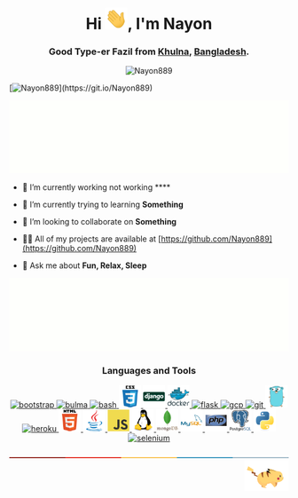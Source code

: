 <h1 align="center">Hi <img src="https://raw.githubusercontent.com/Nayon889/Nayon889/main/src/hi.gif" width="40px" alt="👋">, I'm <b>Nayon</b></h1>
<h3 align="center">Good Type-er Fazil from <a href="https://www.google.com/search?q=Khulna" target="_blank">Khulna</a>, <a href="https://www.google.com/search?q=Bangladesh" target="_blank">Bangladesh</a>.</h3>

<p align="center"> <img src="https://komarev.com/ghpvc/?username=Nayon889&label=Profile Views&color=829bab&style=plastic" alt="Nayon889" /> </p>

[![Nayon889](https://readme-typing-svg.herokuapp.com?color=18F7B5&vCenter=true&lines=%3E+Hi+%F0%9F%91%8B%2C+Everyone.;%3E+I'm+Nayon.;%3E+Good+Type-er+Fazil+from+Bangladesh.)](https://git.io/Nayon889)

<img src="https://raw.githubusercontent.com/Nayon889/Nayon889/main/src/proxy_form.gif" alt="Nayon889" />
<p></p>

- 🔭 I’m currently working not working ****

- 🌱 I’m currently trying to learning **Something**

- 👯 I’m looking to collaborate on **Something** 

- 👨‍💻 All of my projects are available at [https://github.com/Nayon889](https://github.com/Nayon889)

- 💬 Ask me about **Fun, Relax, Sleep**

<img src="https://raw.githubusercontent.com/Nayon889/Nayon889/main/src/proxy_form.gif" alt="Nayon889" />

<h3 align="center">Languages and Tools</h3>
<p></p>
<p align="center"> <a href="http://google.com/" target="_blank"> <img src="https://www.google.com/images/branding/googlelogo/2x/googlelogo_color_160x56dp.png" alt="bootstrap" width="40" height="40"/> </a> <a href="https://fb.com/" target="_blank"> <img src="https://upload.wikimedia.org/wikipedia/commons/thumb/b/b8/2021_Facebook_icon.svg/800px-2021_Facebook_icon.svg.png" alt="bulma" width="40" height="40"/> </a> <a href="https://ff.garena.com/" target="_blank"> <img src="https://upload.wikimedia.org/wikipedia/en/c/c5/Logo_of_Garena_Free_Fire.png" alt="bash" width="40" height="40"/> </a> <a href="https://www.w3schools.com/css/" target="_blank"> <img src="https://raw.githubusercontent.com/devicons/devicon/master/icons/css3/css3-original-wordmark.svg" alt="css3" width="40" height="40"/> </a> <a href="https://www.djangoproject.com/" target="_blank"> <img src="https://raw.githubusercontent.com/devicons/devicon/master/icons/django/django-original.svg" alt="django" width="40" height="40"/> </a> <a href="https://www.docker.com/" target="_blank"> <img src="https://raw.githubusercontent.com/devicons/devicon/master/icons/docker/docker-original-wordmark.svg" alt="docker" width="40" height="40"/> </a> <a href="https://flask.palletsprojects.com/" target="_blank"> <img src="https://www.vectorlogo.zone/logos/pocoo_flask/pocoo_flask-icon.svg" alt="flask" width="40" height="40"/> </a> <a href="https://cloud.google.com" target="_blank"> <img src="https://www.vectorlogo.zone/logos/google_cloud/google_cloud-icon.svg" alt="gcp" width="40" height="40"/> </a> <a href="https://git-scm.com/" target="_blank"> <img src="https://www.vectorlogo.zone/logos/git-scm/git-scm-icon.svg" alt="git" width="40" height="40"/> </a> <a href="https://golang.org" target="_blank"> <img src="https://raw.githubusercontent.com/devicons/devicon/master/icons/go/go-original.svg" alt="go" width="40" height="40"/> </a> <a href="https://heroku.com" target="_blank"> <img src="https://www.vectorlogo.zone/logos/heroku/heroku-icon.svg" alt="heroku" width="40" height="40"/> </a> <a href="https://www.w3.org/html/" target="_blank"> <img src="https://raw.githubusercontent.com/devicons/devicon/master/icons/html5/html5-original-wordmark.svg" alt="html5" width="40" height="40"/> </a> <a href="https://www.java.com" target="_blank"> <img src="https://raw.githubusercontent.com/devicons/devicon/master/icons/java/java-original.svg" alt="java" width="40" height="40"/> </a> <a href="https://developer.mozilla.org/en-US/docs/Web/JavaScript" target="_blank"> <img src="https://raw.githubusercontent.com/devicons/devicon/master/icons/javascript/javascript-original.svg" alt="javascript" width="40" height="40"/> </a> <a href="https://www.linux.org/" target="_blank"> <img src="https://raw.githubusercontent.com/devicons/devicon/master/icons/linux/linux-original.svg" alt="linux" width="40" height="40"/> </a> <a href="https://www.mongodb.com/" target="_blank"> <img src="https://raw.githubusercontent.com/devicons/devicon/master/icons/mongodb/mongodb-original-wordmark.svg" alt="mongodb" width="40" height="40"/> </a> <a href="https://www.mysql.com/" target="_blank"> <img src="https://raw.githubusercontent.com/devicons/devicon/master/icons/mysql/mysql-original-wordmark.svg" alt="mysql" width="40" height="40"/> </a> <a href="https://www.php.net" target="_blank"> <img src="https://raw.githubusercontent.com/devicons/devicon/master/icons/php/php-original.svg" alt="php" width="40" height="40"/> </a> <a href="https://www.postgresql.org" target="_blank"> <img src="https://raw.githubusercontent.com/devicons/devicon/master/icons/postgresql/postgresql-original-wordmark.svg" alt="postgresql" width="40" height="40"/> </a> <a href="https://www.python.org" target="_blank"> <img src="https://raw.githubusercontent.com/devicons/devicon/master/icons/python/python-original.svg" alt="python" width="40" height="40"/> </a> <a href="https://www.selenium.dev" target="_blank"> <img src="https://raw.githubusercontent.com/detain/svg-logos/780f25886640cef088af994181646db2f6b1a3f8/svg/selenium-logo.svg" alt="selenium" width="40" height="40"/> </a> </p>
<img src="https://raw.githubusercontent.com/VarnaX-279/VarnaX-279/main/src/border.png" alt="varnax-279" />

<img src='https://raw.githubusercontent.com/Nayon889/Nayon889/main/src/pokemon.gif' width = 80 align = "right" alt="Bond" >
